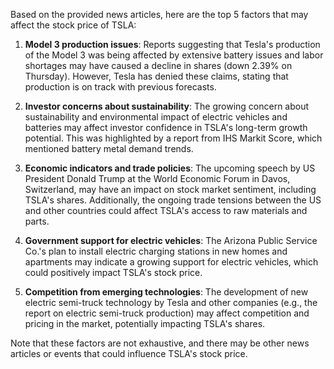 Based on the provided news articles, here are the top 5 factors that may affect the stock price of TSLA:

1. **Model 3 production issues**: Reports suggesting that Tesla's production of the Model 3 was being affected by extensive battery issues and labor shortages may have caused a decline in shares (down 2.39% on Thursday). However, Tesla has denied these claims, stating that production is on track with previous forecasts.

2. **Investor concerns about sustainability**: The growing concern about sustainability and environmental impact of electric vehicles and batteries may affect investor confidence in TSLA's long-term growth potential. This was highlighted by a report from IHS Markit Score, which mentioned battery metal demand trends.

3. **Economic indicators and trade policies**: The upcoming speech by US President Donald Trump at the World Economic Forum in Davos, Switzerland, may have an impact on stock market sentiment, including TSLA's shares. Additionally, the ongoing trade tensions between the US and other countries could affect TSLA's access to raw materials and parts.

4. **Government support for electric vehicles**: The Arizona Public Service Co.'s plan to install electric charging stations in new homes and apartments may indicate a growing support for electric vehicles, which could positively impact TSLA's stock price.

5. **Competition from emerging technologies**: The development of new electric semi-truck technology by Tesla and other companies (e.g., the report on electric semi-truck production) may affect competition and pricing in the market, potentially impacting TSLA's shares.

Note that these factors are not exhaustive, and there may be other news articles or events that could influence TSLA's stock price.